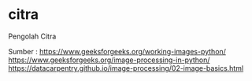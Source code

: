 # citra

Pengolah Citra

Sumber : 
https://www.geeksforgeeks.org/working-images-python/ <br>
https://www.geeksforgeeks.org/image-processing-in-python/ <br>
https://datacarpentry.github.io/image-processing/02-image-basics.html
